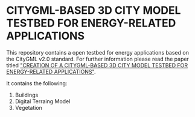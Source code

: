 # CITYGML-BASED 3D CITY MODEL TESTBED FOR ENERGY-RELATED APPLICATIONS
This repository contains a open testbed for energy applications based on the CityGML v2.0 standard. For further information please read the paper titled ["CREATION OF A CITYGML-BASED 3D CITY MODEL TESTBED FOR ENERGY-RELATED APPLICATIONS"](https://doi.org/10.5194/isprs-archives-XLVIII-4-W5-2022-97-2022).

It contains the following:
1. Buildings
2. Digital Terraing Model
3. Vegetation
